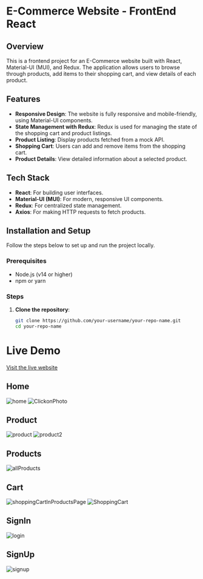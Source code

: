 # E-Commerce Website - FrontEnd React

## Overview
This is a frontend project for an E-Commerce website built with React, Material-UI (MUI), and Redux. The application allows users to browse through products, add items to their shopping cart, and view details of each product. 

## Features
- **Responsive Design**: The website is fully responsive and mobile-friendly, using Material-UI components.
- **State Management with Redux**: Redux is used for managing the state of the shopping cart and product listings.
- **Product Listing**: Display products fetched from a mock API.
- **Shopping Cart**: Users can add and remove items from the shopping cart.
- **Product Details**: View detailed information about a selected product.

## Tech Stack
- **React**: For building user interfaces.
- **Material-UI (MUI)**: For modern, responsive UI components.
- **Redux**: For centralized state management.
- **Axios**: For making HTTP requests to fetch products.

## Installation and Setup
Follow the steps below to set up and run the project locally.

### Prerequisites
- Node.js (v14 or higher)
- npm or yarn

### Steps

1. **Clone the repository**:
   ```bash
   git clone https://github.com/your-username/your-repo-name.git
   cd your-repo-name

# Live Demo
[Visit the live website](https://homedesignstore.netlify.app)
## Home
![home](https://github.com/user-attachments/assets/5761bd74-1804-437c-bc08-1ff0f2933349)
![ClickonPhoto](https://github.com/user-attachments/assets/de6853eb-2ef1-47fe-bd18-76ce5ded773d)
## Product
![product](https://github.com/user-attachments/assets/ebf46efa-dbbb-4ce0-8475-28752951caf1)
![product2](https://github.com/user-attachments/assets/a61d516d-9be4-4f1d-be1a-be86583097ab)
## Products
![allProducts](https://github.com/user-attachments/assets/dcb4de14-3dad-4b3f-8d80-3cc5308b99e1)
## Cart
![shoppingCartInProductsPage](https://github.com/user-attachments/assets/0ae2bf7f-a8f1-4e77-ad53-9273ce7ee99d)
![ShoppingCart](https://github.com/user-attachments/assets/08d99909-ed7b-411b-928d-cf670e7b7337)
## SignIn
![login](https://github.com/user-attachments/assets/6d2fedb0-ebec-4f61-92d2-690ab1daf40f)
## SignUp
![signup](https://github.com/user-attachments/assets/b11175e6-8f0b-4e09-931a-235a61833875)

